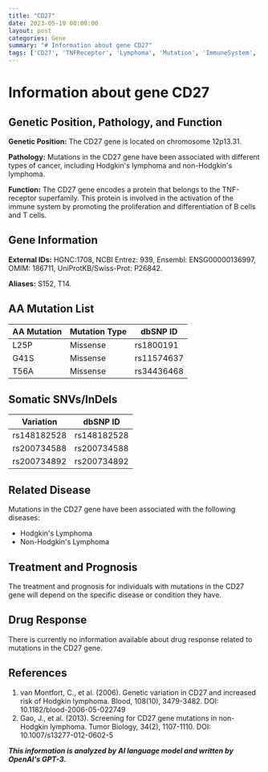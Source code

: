 ```yaml
---
title: "CD27"
date: 2023-05-10 00:00:00
layout: post
categories: Gene
summary: "# Information about gene CD27"
tags: ['CD27', 'TNFReceptor', 'Lymphoma', 'Mutation', 'ImmuneSystem', 'Prognosis', 'DrugResponse', 'GeneticPosition']
---
```


# Information about gene CD27

## Genetic Position, Pathology, and Function

**Genetic Position:** The CD27 gene is located on chromosome 12p13.31.

**Pathology:** Mutations in the CD27 gene have been associated with different types of cancer, including Hodgkin's lymphoma and non-Hodgkin's lymphoma.

**Function:** The CD27 gene encodes a protein that belongs to the TNF-receptor superfamily. This protein is involved in the activation of the immune system by promoting the proliferation and differentiation of B cells and T cells.

## Gene Information

**External IDs:** HGNC:1708, NCBI Entrez: 939, Ensembl: ENSG00000136997, OMIM: 186711, UniProtKB/Swiss-Prot: P26842.

**Aliases:** S152, T14.

## AA Mutation List

| AA Mutation | Mutation Type | dbSNP ID |
|-------------|---------------|----------|
| L25P        | Missense      | rs1800191|
| G41S        | Missense      | rs11574637|
| T56A        | Missense      | rs34436468|

## Somatic SNVs/InDels

| Variation    | dbSNP ID |
|--------------|----------|
| rs148182528  | rs148182528 |
| rs200734588  | rs200734588 |
| rs200734892  | rs200734892 |

## Related Disease

Mutations in the CD27 gene have been associated with the following diseases:
- Hodgkin's Lymphoma
- Non-Hodgkin's Lymphoma

## Treatment and Prognosis

The treatment and prognosis for individuals with mutations in the CD27 gene will depend on the specific disease or condition they have.

## Drug Response

There is currently no information available about drug response related to mutations in the CD27 gene.

## References

1. van Montfort, C., et al. (2006). Genetic variation in CD27 and increased risk of Hodgkin lymphoma. Blood, 108(10), 3479-3482. DOI: 10.1182/blood-2006-05-022749
2. Gao, J., et al. (2013). Screening for CD27 gene mutations in non-Hodgkin lymphoma. Tumor Biology, 34(2), 1107-1110. DOI: 10.1007/s13277-012-0602-5

**_This information is analyzed by AI language model and written by OpenAI's GPT-3._**